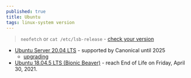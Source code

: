 ```yaml
---
published: true
title: Ubuntu
tags: linux-system version
---
```

> `neofetch` or `cat /etc/lsb-release` - [check your version](https://askubuntu.com/questions/686239/how-do-i-check-the-version-of-ubuntu-i-am-running/686249#686249)

- [Ubuntu Server 20.04 LTS](https://ubuntu.com/blog/ubuntu-server-20-04) - supported by Canonical until 2025
	- [upgrading](https://linuxhandbook.com/upgrade-ubuntu-server-version/)
- [Ubuntu 18.04.5 LTS (Bionic Beaver)](https://lubuntu.me/bionic-eol/) - reach End of Life on Friday, April 30, 2021.
